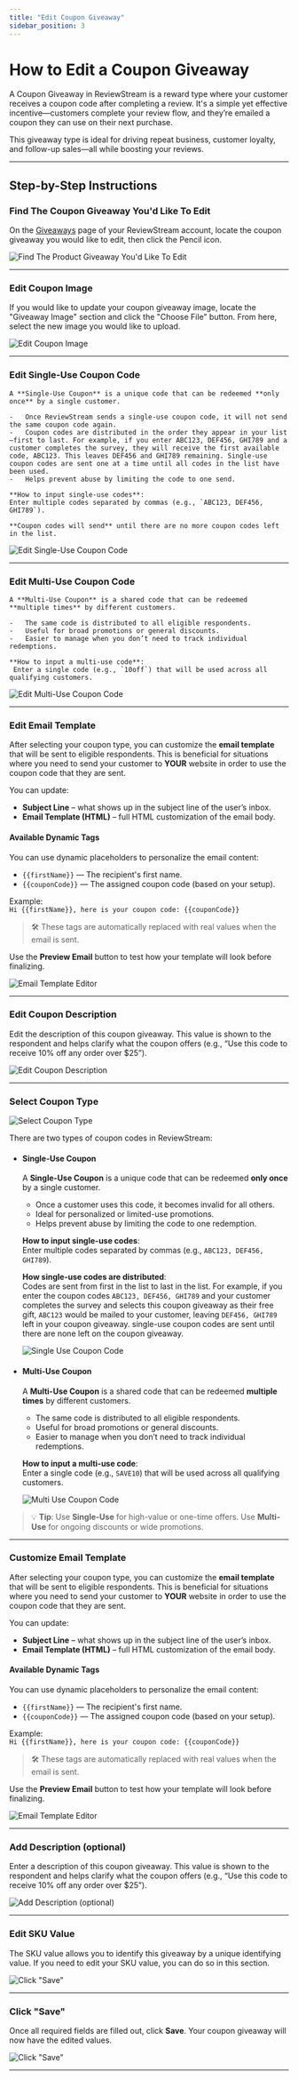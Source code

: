 ```yaml
---
title: "Edit Coupon Giveaway"
sidebar_position: 3
---
```


# How to Edit a Coupon Giveaway

A Coupon Giveaway in ReviewStream is a reward type where your customer receives a coupon code after completing a review. It's a simple yet effective incentive—customers complete your review flow, and they’re emailed a coupon they can use on their next purchase.

This giveaway type is ideal for driving repeat business, customer loyalty, and follow-up sales—all while boosting your reviews.

---

## Step-by-Step Instructions

### Find The Coupon Giveaway You'd Like To Edit

On the [Giveaways](https://app.reviewstream.ai/giveaways) page of your ReviewStream account, locate the coupon giveaway you would like to edit, then click the Pencil icon.

![Find The Product Giveaway You'd Like To Edit](/img/giveaways/edit_coupon.png)

---

### Edit Coupon Image

If you would like to update your coupon giveaway image, locate the "Giveaway Image" section and click the "Choose File" button. From here, select the new image you would like to upload.

![Edit Coupon Image](/img/giveaways/edit_coupon_image.png)

---

### Edit Single-Use Coupon Code

    A **Single-Use Coupon** is a unique code that can be redeemed **only once** by a single customer.

    -   Once ReviewStream sends a single-use coupon code, it will not send the same coupon code again.
    -   Coupon codes are distributed in the order they appear in your list—first to last. For example, if you enter ABC123, DEF456, GHI789 and a customer completes the survey, they will receive the first available code, ABC123. This leaves DEF456 and GHI789 remaining. Single-use coupon codes are sent one at a time until all codes in the list have been used.
    -   Helps prevent abuse by limiting the code to one send.

    **How to input single-use codes**:
    Enter multiple codes separated by commas (e.g., `ABC123, DEF456, GHI789`).

    **Coupon codes will send** until there are no more coupon codes left in the list.

![Edit Single-Use Coupon Code](/img/giveaways/edit_single_use.png)

---

### Edit Multi-Use Coupon Code

    A **Multi-Use Coupon** is a shared code that can be redeemed **multiple times** by different customers.

    -   The same code is distributed to all eligible respondents.
    -   Useful for broad promotions or general discounts.
    -   Easier to manage when you don’t need to track individual redemptions.

    **How to input a multi-use code**:
     Enter a single code (e.g., `10off`) that will be used across all qualifying customers.

![Edit Multi-Use Coupon Code](/img/giveaways/edit_multi_use_coupon.png)

---

### Edit Email Template

After selecting your coupon type, you can customize the **email template** that will be sent to eligible respondents. This is beneficial for situations where you need to send your customer to **YOUR** website in order to use the coupon code that they are sent.

You can update:

-   **Subject Line** – what shows up in the subject line of the user’s inbox.
-   **Email Template (HTML)** – full HTML customization of the email body.

#### Available Dynamic Tags

You can use dynamic placeholders to personalize the email content:

-   `{{firstName}}` — The recipient's first name.
-   `{{couponCode}}` — The assigned coupon code (based on your setup).

Example:  
`Hi {{firstName}}, here is your coupon code: {{couponCode}}`

> 🛠️ These tags are automatically replaced with real values when the email is sent.

Use the **Preview Email** button to test how your template will look before finalizing.

![Email Template Editor](/img/giveaways/email_template.png)

---

### Edit Coupon Description

Edit the description of this coupon giveaway. This value is shown to the respondent and helps clarify what the coupon offers (e.g., “Use this code to receive 10% off any order over $25”).

![Edit Coupon Description](/img/giveaways/edit_coupon_description.png)

---

### Select Coupon Type

![Select Coupon Type](/img/giveaways/coupon_type.png)

There are two types of coupon codes in ReviewStream:

-   #### Single-Use Coupon

    A **Single-Use Coupon** is a unique code that can be redeemed **only once** by a single customer.

    -   Once a customer uses this code, it becomes invalid for all others.
    -   Ideal for personalized or limited-use promotions.
    -   Helps prevent abuse by limiting the code to one redemption.

    **How to input single-use codes**:  
    Enter multiple codes separated by commas (e.g., `ABC123, DEF456, GHI789`).

    **How single-use codes are distributed**:  
    Codes are sent from first in the list to last in the list. For example, if you enter the coupon codes `ABC123, DEF456, GHI789` and your customer completes the survey and selects this coupon giveaway as their free gift, `ABC123` would be mailed to your customer, leaving `DEF456, GHI789` left in your coupon giveaway. single-use coupon codes are sent until there are none left on the coupon giveaway.

    ![Single Use Coupon Code](/img/giveaways/single_use.png)

-   #### Multi-Use Coupon

    A **Multi-Use Coupon** is a shared code that can be redeemed **multiple times** by different customers.

    -   The same code is distributed to all eligible respondents.
    -   Useful for broad promotions or general discounts.
    -   Easier to manage when you don’t need to track individual redemptions.

    **How to input a multi-use code**:  
     Enter a single code (e.g., `SAVE10`) that will be used across all qualifying customers.

    ![Multi Use Coupon Code](/img/giveaways/multi_use.png)

> 💡 **Tip**: Use **Single-Use** for high-value or one-time offers. Use **Multi-Use** for ongoing discounts or wide promotions.

---

### Customize Email Template

After selecting your coupon type, you can customize the **email template** that will be sent to eligible respondents. This is beneficial for situations where you need to send your customer to **YOUR** website in order to use the coupon code that they are sent.

You can update:

-   **Subject Line** – what shows up in the subject line of the user’s inbox.
-   **Email Template (HTML)** – full HTML customization of the email body.

#### Available Dynamic Tags

You can use dynamic placeholders to personalize the email content:

-   `{{firstName}}` — The recipient's first name.
-   `{{couponCode}}` — The assigned coupon code (based on your setup).

Example:  
`Hi {{firstName}}, here is your coupon code: {{couponCode}}`

> 🛠️ These tags are automatically replaced with real values when the email is sent.

Use the **Preview Email** button to test how your template will look before finalizing.

![Email Template Editor](/img/giveaways/email_template.png)

---

### Add Description (optional)

Enter a description of this coupon giveaway. This value is shown to the respondent and helps clarify what the coupon offers (e.g., “Use this code to receive 10% off any order over $25”).

![Add Description (optional)](/img/giveaways/description.png)

---

### Edit SKU Value

The SKU value allows you to identify this giveaway by a unique identifying value. If you need to edit your SKU value, you can do so in this section.

![Click "Save"](/img/giveaways/coupon_sku.png)

---

### Click "Save"

Once all required fields are filled out, click **Save**. Your coupon giveaway will now have the edited values.

![Click "Save"](/img/giveaways/save_edited_coupon.png)

---
